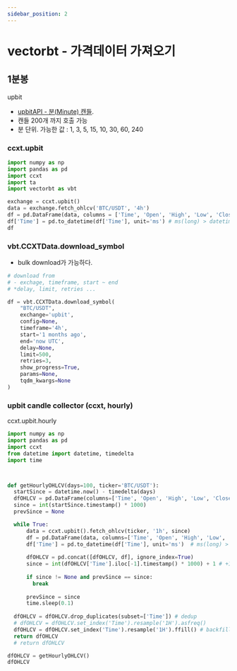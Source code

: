 ```yaml
---
sidebar_position: 2
---
```


# vectorbt - 가격데이터 가져오기


## 1분봉

upbit 
- [upbitAPI - 분(Minute) 캔들](https://docs.upbit.com/reference/%EB%B6%84minute-%EC%BA%94%EB%93%A4-1). 
- 캔들 200개 까지 호출 가능  
- 분 단위. 가능한 값 : 1, 3, 5, 15, 10, 30, 60, 240

### ccxt.upbit

```py
import numpy as np
import pandas as pd
import ccxt
import ta
import vectorbt as vbt

exchange = ccxt.upbit()
data = exchange.fetch_ohlcv('BTC/USDT', '4h')
df = pd.DataFrame(data, columns = ['Time', 'Open', 'High', 'Low', 'Close', 'Volume'])
df['Time'] = pd.to_datetime(df['Time'], unit='ms') # ms(long) > datetime
df

```

### vbt.CCXTData.download_symbol

- bulk download가 가능하다. 

```py
# download from
# - exchage, timeframe, start ~ end
# *delay, limit, retries ...

df = vbt.CCXTData.download_symbol(
    "BTC/USDT",
    exchange='upbit',
    config=None,
    timeframe='4h',
    start='1 months ago',
    end='now UTC',
    delay=None,
    limit=500,
    retries=3,
    show_progress=True,
    params=None,
    tqdm_kwargs=None
)
```

### upbit candle collector (ccxt, hourly)   

ccxt.upbit.hourly

```py
import numpy as np
import pandas as pd
import ccxt
from datetime import datetime, timedelta
import time



def getHourlyOHLCV(days=100, ticker='BTC/USDT'):
  startSince = datetime.now() - timedelta(days)
  dfOHLCV = pd.DataFrame(columns=['Time', 'Open', 'High', 'Low', 'Close', 'Volume'])
  since = int(startSince.timestamp() * 1000)
  prevSince = None

  while True:
      data = ccxt.upbit().fetch_ohlcv(ticker, '1h', since)
      df = pd.DataFrame(data, columns=['Time', 'Open', 'High', 'Low', 'Close', 'Volume'])
      df['Time'] = pd.to_datetime(df['Time'], unit='ms')  # ms(long) > datetime
      
      dfOHLCV = pd.concat([dfOHLCV, df], ignore_index=True)
      since = int(dfOHLCV['Time'].iloc[-1].timestamp() * 1000) + 1 # +1ms for no dedup
      
      if since != None and prevSince == since:
        break
      
      prevSince = since
      time.sleep(0.1)
  
  dfOHLCV = dfOHLCV.drop_duplicates(subset=['Time']) # dedup
  # dfOHLCV = dfOHLCV.set_index('Time').resample('1H').asfreq()
  dfOHLCV = dfOHLCV.set_index('Time').resample('1H').ffill() # backfill prev data
  return dfOHLCV
  # return dfOHLCV 

dfOHLCV = getHourlyOHLCV()
dfOHLCV
```